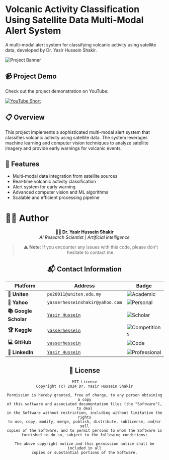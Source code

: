 # Volcanic Activity Classification Using Satellite Data Multi-Modal Alert System

A multi-modal alert system for classifying volcanic activity using satellite data, developed by Dr. Yasir Hussein Shakir.

![Project Banner](https://github.com/user-attachments/assets/9a6cffdf-9bfb-444d-b7be-6a49414f236e)

## 📹 Project Demo

Check out the project demonstration on YouTube:

[![YouTube Short](https://img.shields.io/badge/YouTube-Short-red?style=for-the-badge&logo=youtube)](https://www.youtube.com/shorts/i_t3WI5tqRY)

## 📋 Overview

This project implements a sophisticated multi-modal alert system that classifies volcanic activity using satellite data. The system leverages machine learning and computer vision techniques to analyze satellite imagery and provide early warnings for volcanic events.

## 🚀 Features

- Multi-modal data integration from satellite sources
- Real-time volcanic activity classification
- Alert system for early warning
- Advanced computer vision and ML algorithms
- Scalable and efficient processing pipeline

# 👨‍💻 Author

<div align="center">

**🧑‍🔬 Dr. Yasir Hussein Shakir**  
*AI Research Scientist | Artificial intelligence*



> ⚠️ **Note:** If you encounter any issues with this code, please don't hesitate to contact me.

## 📬 Contact Information

<div align="center">

| Platform | Address | Badge |
|----------|---------|-------|
| **🏫 Uniten** | `pe20911@uniten.edu.my` | ![Academic](https://img.shields.io/badge/%F0%9F%93%A7_Academic-00A2FF?style=flat-square) |
| **📮 Yahoo** | `yasserhesseinshakir@yahoo.com` | ![Personal](https://img.shields.io/badge/%F0%9F%93%A8_Personal-720E9E?style=flat-square) |
| **📚 Google Scholar** | [`Yasir Hussein`](https://scholar.google.com/citations?user=37iNJq0AAAAJ&hl=en) | ![Scholar](https://img.shields.io/badge/%F0%9F%93%9A_Scholar-4285F4?style=flat-square) |
| **🏆 Kaggle** | [`yasserhessein`](https://www.kaggle.com/yasserhessein) | ![Competitions](https://img.shields.io/badge/%F0%9F%A5%87_Competitions-20BEFF?style=flat-square) |
| **💻 GitHub** | [`yasserhessein`](https://github.com/yasserhessein) | ![Code](https://img.shields.io/badge/%F0%9F%90%99_Code-181717?style=flat-square) |
| **💼 LinkedIn** | [`Yasir Hussein`](https://www.linkedin.com/in/yasir-hussein-314a65201/) | ![Professional](https://img.shields.io/badge/%F0%9F%91%94_Professional-0077B5?style=flat-square) |

</div>

## 📄 License

```text
MIT License
Copyright (c) 2024 Dr. Yasir Hussein Shakir

Permission is hereby granted, free of charge, to any person obtaining a copy
of this software and associated documentation files (the "Software"), to deal
in the Software without restriction, including without limitation the rights
to use, copy, modify, merge, publish, distribute, sublicense, and/or sell
copies of the Software, and to permit persons to whom the Software is
furnished to do so, subject to the following conditions:

The above copyright notice and this permission notice shall be included in all
copies or substantial portions of the Software.
